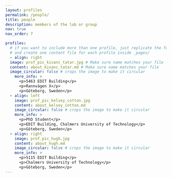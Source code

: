 ```yaml
---
layout: profiles
permalink: /people/
title: people
description: members of the lab or group
nav: true
nav_order: 7

profiles:
  # if you want to include more than one profile, just replicate the following block
  # and create one content file for each profile inside _pages/
  - align: right
  image: prof_pic_kivanc_tatar.jpg # Make sure name matches your file
  content: about_kivanc_tatar.md # Make sure name matches your file
  image_circular: false # crops the image to make it circular
    more_info: >
      <p>5463 EDIT Building</p>
      <p>Rannvägen X</p>
      <p>Göteborg, Sweden</p>
  - align: left
    image: prof_pic_kelsey_cotton.jpg
    content: about_kelsey_cotton.md
    image_circular: false # crops the image to make it circular
    more_info: >
      <p>PhD Student</p>
      <p>EDIT Building, Chalmers University of Technology</p>
      <p>Göteborg, Sweden</p>
  - align: right
    image: prof_pic_hugh.jpg
    content: about_hugh.md
    image_circular: false # crops the image to make it circular
    more_info: >
      <p>5115 EDIT Building</p>
      <p>Chalmers University of Technology</p>
      <p>Göteborg, Sweden</p>
---
```

